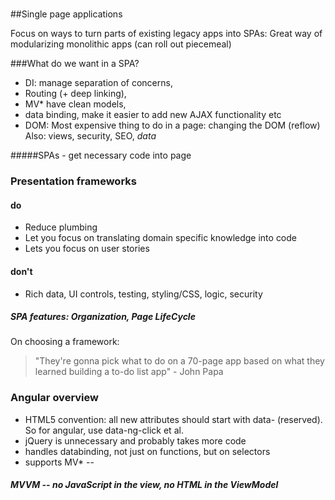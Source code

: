 #

##Single page applications

Focus on ways to turn parts of existing legacy apps into SPAs: Great way of modularizing monolithic apps (can roll out piecemeal)

###What do we want in a SPA? 
- DI: manage separation of concerns, 
- Routing (+ deep linking), 
- MV* have clean models, 
- data binding, make it easier to add new AJAX functionality etc
- DOM: Most expensive thing to do in a page: changing the DOM (reflow)
Also: views, security, SEO, *data*

#####SPAs - get necessary code into page

### Presentation frameworks
#### do
- Reduce plumbing
- Let you focus on translating domain specific knowledge into code
- Lets you focus on user stories
#### don't
- Rich data, UI controls, testing, styling/CSS, logic, security

##### SPA features: Organization, Page LifeCycle
On choosing a framework:
> "They're gonna pick what to do on a 70-page app based on what they learned building a to-do list app" - John Papa

### Angular overview
- HTML5 convention: all new attributes should start with data- (reserved). So for angular, use data-ng-click et al.
- jQuery is unnecessary and probably takes more code
- handles databinding, not just on functions, but on selectors
- supports MV* --
##### MVVM -- no JavaScript in the view, no HTML in the ViewModel

